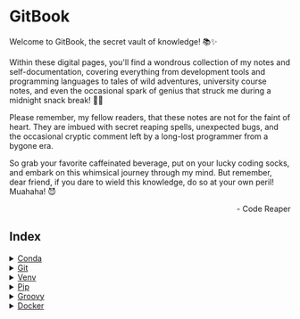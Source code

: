 # GitBook

Welcome to GitBook, the secret vault of knowledge! 📚✨

Within these digital pages, you'll find a wondrous collection of my notes and self-documentation, covering everything from development tools and programming languages to tales of wild adventures, university course notes, and even the occasional spark of genius that struck me during a midnight snack break! 🍕🚀

Please remember, my fellow readers, that these notes are not for the faint of heart. They are imbued with secret reaping spells, unexpected bugs, and the occasional cryptic comment left by a long-lost programmer from a bygone era.

So grab your favorite caffeinated beverage, put on your lucky coding socks, and embark on this whimsical journey through my mind. But remember, dear friend, if you dare to wield this knowledge, do so at your own peril! Muahaha! 😈

<p align="right">- Code Reaper<p>

## Index

<details>
  <summary> <a href="./devdocs/conda/conda.md"> Conda </a> </summary>

- Installation
- Environment Management
- Package Management
- Managing Channels
- Miscellaneous Commands
- Further Reading

</details>

<details>
  <summary> <a href="./devdocs/git/git.md"> Git </a> </summary>

- Installation
- Repository Initialization
- Configuration
- Branches
- Committing Changes
- Updating and Synchronizing
- History and Logs
- Remote Repository
- Undoing Changes
- Stash
- Collaboration and Advanced Operations
- Further Reading

</details>

<details>
  <summary> <a href="./devdocs/python/venv.md"> Venv </a> </summary>

- VENVm (Python Virtual Environments)
- Creation
- Activation
- Deactivation
- Usage

</details>

<details>
  <summary> <a href="./devdocs/python/pip.md"> Pip </a> </summary>

- PIP (Python Package Installer)
- Installation
- Usage
- Virtual Environments
- Further Reading

</details>

<details>
  <summary> <a href="./devdocs/groovy/groovy.md"> Groovy </a> </summary>

- Key features
- def Keyword
- Parenthesis Usage
- Strings
- Closures
- Lists
- Maps
- File I/O
- Console I/O
- Math
- Random
- Executing Groovy scripts

</details>

<details>
  <summary> <a href="./devdocs/docker/docker.md"> Docker </a> </summary>

- Installation
- Basic Commands
- Container Management
- Port Mapping
- Example
- Image Management
- Volume Management
- Network Management
- Miscellaneous Commands
- Further Reading

</details>
